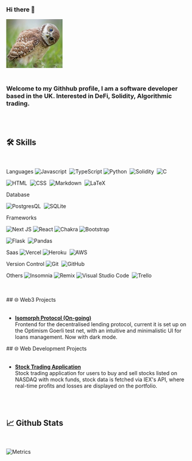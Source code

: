 ### Hi there 👋

<img src="static/DH9L7zNXYAIver5.jpeg" width=30% height=30%>

<h3>
 <br>
Welcome to my Githhub profile, I am a software developer based in the UK.
Interested in DeFi, Solidity, Algorithmic trading.
</h3>
<br>
<br>

## 🛠 Skills
<br>
<div id="skill_stack">
<!--Image sourced from https://dribbble.com/shots/4171367-Coding-Freak#-->

 Languages
![Javascript](https://img.shields.io/badge/Javascript-05122A?style=flat&logo=Javascript)&nbsp;
![TypeScript](https://img.shields.io/badge/typescript-%23007ACC.svg?style=for-the-badge&logo=typescript&logoColor=white)
![Python](https://img.shields.io/badge/Python-05122A?style=flat&logo=python)&nbsp;
![Solidity](https://img.shields.io/badge/-Solidity-05122A?style=flat&logo=solidity&logoColor=007ACC)&nbsp;
![C](https://img.shields.io/badge/C-05122A?style=flat&logo=C)&nbsp;

![HTML](https://img.shields.io/badge/-HTML-05122A?style=flat&logo=HTML5)&nbsp;
![CSS](https://img.shields.io/badge/-CSS-05122A?style=flat&logo=CSS3&logoColor=1572B6)&nbsp;
![Markdown](https://img.shields.io/badge/-Markdown-05122A?style=flat&logo=markdown)&nbsp;
![LaTeX](https://img.shields.io/badge/latex-%23008080.svg?style=for-the-badge&logo=latex&logoColor=white)
 
 Database
 
![PostgresQL](https://img.shields.io/badge/-PostgresQL-05122A?style=flat&logo=PostgresQL)&nbsp;
![SQLite](https://img.shields.io/badge/-SQLite3-05122A?style=flat&logo=SQLite)&nbsp;
 
 Frameworks
 
![Next JS](https://img.shields.io/badge/Next-black?style=for-the-badge&logo=next.js&logoColor=white)
![React](https://img.shields.io/badge/react-%2320232a.svg?style=for-the-badge&logo=react&logoColor=%2361DAFB)
![Chakra](https://img.shields.io/badge/chakra-%234ED1C5.svg?style=for-the-badge&logo=chakraui&logoColor=white)
![Bootstrap](https://img.shields.io/badge/-Bootstrap-05122A?style=flat&logo=bootstrap&logoColor=563D7C)&nbsp;
 
![Flask](https://img.shields.io/badge/-Flask-05122A?style=flat&logo=flask)&nbsp;
![Pandas](https://img.shields.io/badge/Pandas-05122A?style=flat&logo=Pandas)&nbsp;
 

 
 Saas
 ![Vercel](https://img.shields.io/badge/vercel-%23000000.svg?style=for-the-badge&logo=vercel&logoColor=white)
 ![Heroku](https://img.shields.io/badge/Heroku-05122A?style=flat&logo=heroku&logoColor=007ACC)&nbsp;
 ![AWS](https://img.shields.io/badge/AWS-%23FF9900.svg?style=for-the-badge&logo=amazon-aws&logoColor=white)
 
 Version Control
![Git](https://img.shields.io/badge/-Git-05122A?style=flat&logo=git)&nbsp;
![GitHub](https://img.shields.io/badge/-GitHub-05122A?style=flat&logo=github)&nbsp;
 
 Others
![Insomnia](https://img.shields.io/badge/Insomnia-black?style=for-the-badge&logo=insomnia&logoColor=5849BE)
![Remix](https://img.shields.io/badge/remix-%23000.svg?style=for-the-badge&logo=remix&logoColor=white)
![Visual Studio Code](https://img.shields.io/badge/-Visual%20Studio%20Code-05122A?style=flat&logo=visual-studio-code&logoColor=007ACC)&nbsp;
![Trello](https://img.shields.io/badge/Trello-%23026AA7.svg?style=for-the-badge&logo=Trello&logoColor=white)
 
 

</div> 
<br>
<br> 
## 🌐 Web3 Projects
<br>
<br>

 <ul>
    <li><a href="https://isomorph.loans" target="_blank" ><b>Isomorph Protocol (On-going)</b></a></li>
    Frontend for the decentralised lending protocol, current it is set up on the Optimism Goerli test net,  
    with an intuitive and minimalistic UI for loans management.
    Now with dark mode.
</ul>
## 🌐 Web Development Projects
<br>
<br>

 <ul>
    <li><a href="https://its-stonks-time.herokuapp.com/" target="_blank" ><b>Stock Trading Application</b></a></li>
    Stock trading application for users to buy and sell stocks listed on NASDAQ with mock funds, 
    stock data is fetched via IEX's API,
    where real-time profits and losses are displayed on the portfolio.
</ul>
<br>
<br>

## 📈 Github Stats
<br>
<p>
 
 <!--
[![Top Langs](https://github-readme-stats.vercel.app/api/top-langs/?username=AsparAugustus&theme=tokyonight)](https://github.com/Zyanation/github-readme-stats)
  
<img height="150px" src="https://github-readme-stats.vercel.app/api?username=AsparAugustus&show_icons=true&theme=tokyonight&hide=contribs">
 -->
 
 ![Metrics](https://metrics.lecoq.io/AsparAugustus?template=classic&isocalendar=1&languages=1&introduction=1&achievements=1&base=header%2C%20activity%2C%20community%2C%20repositories%2C%20metadata&base.indepth=false&base.hireable=false&base.skip=false&isocalendar=false&isocalendar.duration=full-year&languages=false&languages.ignored=Makefile%2C%20Shell&languages.limit=8&languages.threshold=0%25&languages.other=false&languages.colors=github&languages.sections=most-used&languages.indepth=false&languages.analysis.timeout=15&languages.categories=markup%2C%20programming&languages.recent.categories=markup%2C%20programming&languages.recent.load=300&languages.recent.days=14&introduction=false&introduction.title=true&achievements=false&achievements.threshold=C&achievements.secrets=true&achievements.display=detailed&achievements.limit=0&config.timezone=Europe%2FLondon)



<!--
**Zyanation/Zyanation** is a ✨ _special_ ✨ repository because its `README.md` (this file) appears on your GitHub profile.

Here are some ideas to get you started:

- 🔭 I’m currently working on ...
- 🌱 I’m currently learning ...
- 👯 I’m looking to collaborate on ...
- 🤔 I’m looking for help with ...
- 💬 Ask me about ...
- 📫 How to reach me: ...
- 😄 Pronouns: ...
- ⚡ Fun fact: ...
-->
